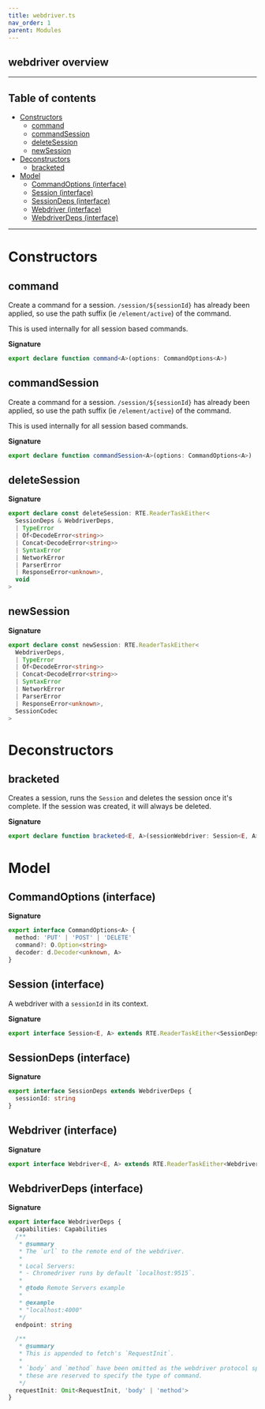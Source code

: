 ```yaml
---
title: webdriver.ts
nav_order: 1
parent: Modules
---
```


## webdriver overview

---

<h2 class="text-delta">Table of contents</h2>

- [Constructors](#constructors)
  - [command](#command)
  - [commandSession](#commandsession)
  - [deleteSession](#deletesession)
  - [newSession](#newsession)
- [Deconstructors](#deconstructors)
  - [bracketed](#bracketed)
- [Model](#model)
  - [CommandOptions (interface)](#commandoptions-interface)
  - [Session (interface)](#session-interface)
  - [SessionDeps (interface)](#sessiondeps-interface)
  - [Webdriver (interface)](#webdriver-interface)
  - [WebdriverDeps (interface)](#webdriverdeps-interface)

---

# Constructors

## command

Create a command for a session. `/session/${sessionId}` has already been applied,
so use the path suffix (ie `/element/active`) of the command.

This is used internally for all session based commands.

**Signature**

```ts
export declare function command<A>(options: CommandOptions<A>)
```

## commandSession

Create a command for a session. `/session/${sessionId}` has already been applied,
so use the path suffix (ie `/element/active`) of the command.

This is used internally for all session based commands.

**Signature**

```ts
export declare function commandSession<A>(options: CommandOptions<A>)
```

## deleteSession

**Signature**

```ts
export declare const deleteSession: RTE.ReaderTaskEither<
  SessionDeps & WebdriverDeps,
  | TypeError
  | Of<DecodeError<string>>
  | Concat<DecodeError<string>>
  | SyntaxError
  | NetworkError
  | ParserError
  | ResponseError<unknown>,
  void
>
```

## newSession

**Signature**

```ts
export declare const newSession: RTE.ReaderTaskEither<
  WebdriverDeps,
  | TypeError
  | Of<DecodeError<string>>
  | Concat<DecodeError<string>>
  | SyntaxError
  | NetworkError
  | ParserError
  | ResponseError<unknown>,
  SessionCodec
>
```

# Deconstructors

## bracketed

Creates a session, runs the `Session` and deletes the
session once it's complete. If the session was created, it will always be
deleted.

**Signature**

```ts
export declare function bracketed<E, A>(sessionWebdriver: Session<E, A>)
```

# Model

## CommandOptions (interface)

**Signature**

```ts
export interface CommandOptions<A> {
  method: 'PUT' | 'POST' | 'DELETE'
  command?: O.Option<string>
  decoder: d.Decoder<unknown, A>
}
```

## Session (interface)

A webdriver with a `sessionId` in its context.

**Signature**

```ts
export interface Session<E, A> extends RTE.ReaderTaskEither<SessionDeps, E, A> {}
```

## SessionDeps (interface)

**Signature**

```ts
export interface SessionDeps extends WebdriverDeps {
  sessionId: string
}
```

## Webdriver (interface)

**Signature**

```ts
export interface Webdriver<E, A> extends RTE.ReaderTaskEither<WebdriverDeps, E, A> {}
```

## WebdriverDeps (interface)

**Signature**

```ts
export interface WebdriverDeps {
  capabilities: Capabilities
  /**
   * @summary
   * The `url` to the remote end of the webdriver.
   *
   * Local Servers:
   * - Chromedriver runs by default `localhost:9515`.
   *
   * @todo Remote Servers example
   *
   * @example
   * "localhost:4000"
   */
  endpoint: string

  /**
   * @summary
   * This is appended to fetch's `RequestInit`.
   *
   * `body` and `method` have been omitted as the webdriver protocol specifies
   * these are reserved to specify the type of command.
   */
  requestInit: Omit<RequestInit, 'body' | 'method'>
}
```
